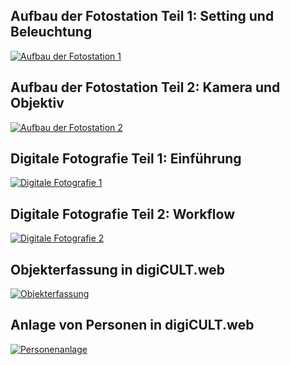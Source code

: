 ## Aufbau der Fotostation Teil 1: Setting und Beleuchtung ##

[![Aufbau der Fotostation 1](https://img.youtube.com/vi/YNlT-KAWyGc/0.jpg)](https://youtu.be/YNlT-KAWyGc)

## Aufbau der Fotostation Teil 2: Kamera und Objektiv ##

[![Aufbau der Fotostation 2](https://img.youtube.com/vi/2w_Xzwkofj4/0.jpg)](https://youtu.be/2w_Xzwkofj4)

## Digitale Fotografie Teil 1: Einführung ##

[![Digitale Fotografie 1](https://youtu.be/zAy0TGYMUWI/0.jpg)](https://youtu.be/zAy0TGYMUWI)

## Digitale Fotografie Teil 2: Workflow ##

[![Digitale Fotografie 2](https://img.youtube.com/vi/mAjWm4rSCuE/0.jpg)](https://youtu.be/mAjWm4rSCuE)

## Objekterfassung in digiCULT.web ##

[![Objekterfassung](https://img.youtube.com/vi/R3o4tdLhXHI/0.jpg)](https://youtu.be/R3o4tdLhXHI)

## Anlage von Personen in digiCULT.web ##

[![Personenanlage](https://img.youtube.com/vi/p8cM5bFVfb4/0.jpg)](https://youtu.be/p8cM5bFVfb4)
